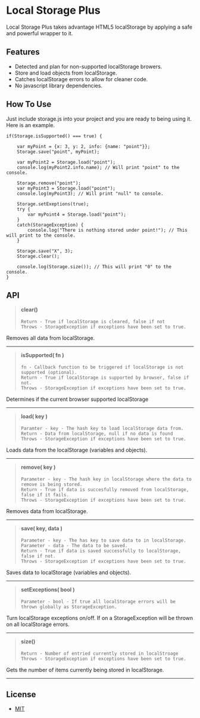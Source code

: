 Local Storage Plus
=====================
Local Storage Plus takes advantage HTML5 localStorage by applying a safe and powerful wrapper to it.

Features
--------
- Detected and plan for non-supported localStorage browers.
- Store and load objects from localStorage.
- Catches localStorage errors to allow for cleaner code.
- No javascript library dependencies.

How To Use
----------
Just include storage.js into your project and you are ready to being using it.  Here is an example.

    if(Storage.isSupported() === true) {
    
        var myPoint = {x: 3, y: 2, info: {name: "point"}};
        Storage.save("point", myPoint);
        
        var myPoint2 = Storage.load("point");
        console.log(myPoint2.info.name); // Will print "point" to the console.
        
        Storage.remove("point");
        var myPoint3 = Storage.load("point");
        console.log(myPoint3); // Will print "null" to console.
        
        Storage.setExeptions(true);
        try {
            var myPoint4 = Storage.load("point");
        }
        catch(StorageException) {
            console.log("There is nothing stored under point!"); // This will print to the console.
        }
        
        Storage.save("X", 3);
        Storage.clear();
        
        console.log(Storage.size()); // This will print "0" to the console.
    }


API
---
> **clear()** <br/><br/>
`Return - True if localStorage is cleared, false if not` <br/>
`Throws - StorageException if exceptions have been set to true.`

Removes all data from localStorage.

---

> **isSupported( fn )** <br/><br/>
`fn - Callback function to be triggered if localStorage is not supported (optional).` <br/> 
`Return - True if localStorage is supported by browser, false if not.` <br/>
`Throws - StorageException if exceptions have been set to true.`

Determines if the current browser supported localStorage

---

> **load( key )** <br/><br/>
`Paramter - key - The hash key to load localStorage data from.` <br/>
`Return - Data from localStorage, null if no data is found` <br/>
`Throws - StorageException if exceptions have been set to true.`

Loads data from the localStorage (variables and objects).

---

> **remove( key )** <br/><br/>
`Parameter - key - The hash key in localStorage where the data to remove is being stored.` <br/>
`Return - True if data is succesfully removed from localStorage, false if it fails.` <br/>
`Throws - StorageException if exceptions have been set to true.`

Removes data from localStorage.

---

> **save( key, data )** <br/><br/>
`Parameter - key - The has key to save data to in localStorage.` <br/>
`Parameter - data - The data to be saved.` <br/>
`Return - True if data is saved successfully to localStorage, false if not.` <br/>
`Throws - StorageException if exceptions have been set to true.`

Saves data to localStorage (variables and objects).

---

> **setExceptions( bool )** <br/><br/>
`Parameter - bool - If true all localStorage errors will be thrown globally as StorageException.`

Turn localStorage exceptions on/off. If on a StorageException will be thrown on all localStorage errors.


---

> **size()** <br/><br/>
`Return - Number of entried currently stored in localStroage` <br/>
`Throws - StorageException if exceptions have been set to true.`

Gets the number of items currently being stored in localStorage.

---

License
-------
- [MIT](http://www.opensource.org/licenses/mit-license.php)